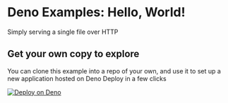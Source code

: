 # Deno Examples: Hello, World!

Simply serving a single file over HTTP

## Get your own copy to explore

You can clone this example into a repo of your own, and use it to set up a new application hosted on Deno Deploy in a few clicks

[![Deploy on Deno](https://deno.com/button)](https://app.deno.com/new?clone=https://github.com/denoland/examples&path=hello-world)